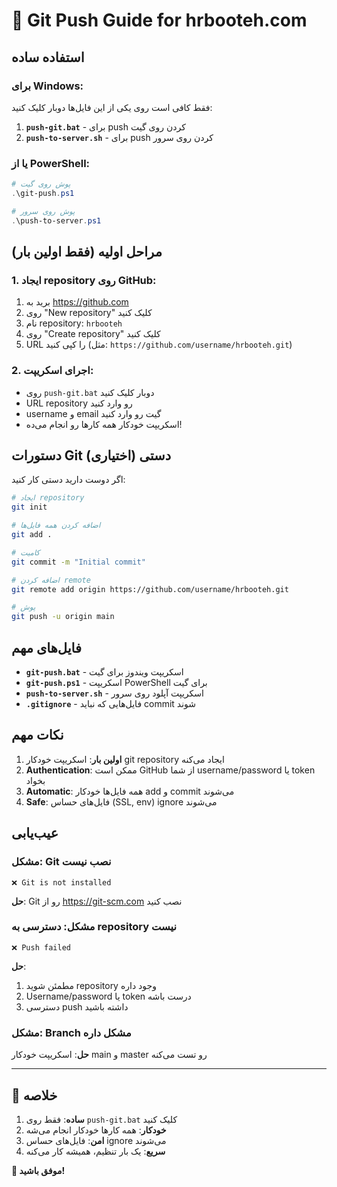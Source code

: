 # 🚀 Git Push Guide for hrbooteh.com

## استفاده ساده

### برای Windows:
فقط کافی است روی یکی از این فایل‌ها دوبار کلیک کنید:

1. **`push-git.bat`** - برای push کردن روی گیت
2. **`push-to-server.sh`** - برای push کردن روی سرور

### یا از PowerShell:
```powershell
# پوش روی گیت
.\git-push.ps1

# پوش روی سرور
.\push-to-server.ps1
```

## مراحل اولیه (فقط اولین بار)

### 1. ایجاد repository روی GitHub:
1. برید به https://github.com
2. روی "New repository" کلیک کنید
3. نام repository: `hrbooteh`
4. روی "Create repository" کلیک کنید
5. URL را کپی کنید (مثل: `https://github.com/username/hrbooteh.git`)

### 2. اجرای اسکریپت:
- روی `push-git.bat` دوبار کلیک کنید
- URL repository رو وارد کنید
- username و email گیت رو وارد کنید
- اسکریپت خودکار همه کارها رو انجام می‌ده!

## دستورات Git دستی (اختیاری)

اگر دوست دارید دستی کار کنید:

```bash
# ایجاد repository
git init

# اضافه کردن همه فایل‌ها
git add .

# کامیت
git commit -m "Initial commit"

# اضافه کردن remote
git remote add origin https://github.com/username/hrbooteh.git

# پوش
git push -u origin main
```

## فایل‌های مهم

- **`git-push.bat`** - اسکریپت ویندوز برای گیت
- **`git-push.ps1`** - اسکریپت PowerShell برای گیت  
- **`push-to-server.sh`** - اسکریپت آپلود روی سرور
- **`.gitignore`** - فایل‌هایی که نباید commit شوند

## نکات مهم

1. **اولین بار**: اسکریپت خودکار git repository ایجاد می‌کنه
2. **Authentication**: ممکن است GitHub از شما username/password یا token بخواد
3. **Automatic**: همه فایل‌ها خودکار add و commit می‌شوند
4. **Safe**: فایل‌های حساس (SSL, env) ignore می‌شوند

## عیب‌یابی

### مشکل: Git نصب نیست
```
❌ Git is not installed
```
**حل**: Git رو از https://git-scm.com نصب کنید

### مشکل: دسترسی به repository نیست
```
❌ Push failed
```
**حل**: 
1. مطمئن شوید repository وجود داره
2. Username/password یا token درست باشه
3. دسترسی push داشته باشید

### مشکل: Branch مشکل داره
**حل**: اسکریپت خودکار main و master رو تست می‌کنه

---

## 🎯 خلاصه

1. **ساده**: فقط روی `push-git.bat` کلیک کنید
2. **خودکار**: همه کارها خودکار انجام می‌شه  
3. **امن**: فایل‌های حساس ignore می‌شوند
4. **سریع**: یک بار تنظیم، همیشه کار می‌کنه

**🎉 موفق باشید!**
